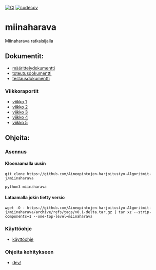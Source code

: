 [![CI](https://github.com/Aineopintojen-harjoitustyo-Algoritmit-j/miinaharava/actions/workflows/auto.yml/badge.svg)](https://github.com/Aineopintojen-harjoitustyo-Algoritmit-j/miinaharava/actions/workflows/auto.yml)
[![codecov](https://codecov.io/gh/Aineopintojen-harjoitustyo-Algoritmit-j/miinaharava/graph/badge.svg?token=KK71RE0U3O)](https://codecov.io/gh/Aineopintojen-harjoitustyo-Algoritmit-j/miinaharava)
# miinaharava
Miinaharava ratkaisijalla

## Dokumentit:
- [määrittelydokumentti](doc/m%C3%A4%C3%A4rittelydokumentti.pdf)
- [toteutusdokumentti](doc/toteutusdokumentti.pdf)
- [testausdokumentti](doc/testausdokumentti.pdf)

### Viikkoraportit
- [viikko 1](doc/viikkoraportti1.pdf)
- [viikko 2](doc/viikkoraportti2.pdf)
- [viikko 3](doc/viikkoraportti3.pdf)
- [viikko 4](doc/viikkoraportti4.pdf)
- [viikko 5](doc/viikkoraportti5.pdf)
  
## Ohjeita:

### Asennus

#### Kloonaamalla uusin
`git clone https://github.com/Aineopintojen-harjoitustyo-Algoritmit-j/miinaharava`

`python3 miinaharava`

#### Lataamalla jokin tietty versio
`wget -O - https://github.com/Aineopintojen-harjoitustyo-Algoritmit-j/miinaharava/archive/refs/tags/v0.1-delta.tar.gz | tar xz --strip-components=1 --one-top-level=miinaharava`

### Käyttöohje
- [käyttöohje](doc/käyttöohje.pdf)

### Ohjeita kehitykseen
- [dev/](dev/)
